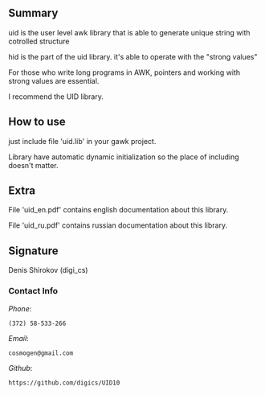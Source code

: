 ﻿
## Summary

uid is the user level awk library that is able to generate unique string with cotrolled structure

hid is the part of the uid library. it's able to operate with the "strong values" 

For those who write long programs in AWK, pointers and working with strong values are essential.

I recommend the UID library.


## How to use

just include file 'uid.lib' in your gawk project.

Library have automatic dynamic initialization so the place of including doesn't matter.




## Extra

File 'uid_en.pdf' contains english documentation about this library.

File 'uid_ru.pdf' contains russian documentation about this library.


## Signature

Denis Shirokov (digi_cs)



### Contact Info

*Phone*:

    (372) 58-533-266

*Email*:

    cosmogen@gmail.com

*Github*:

    https://github.com/digics/UID10
